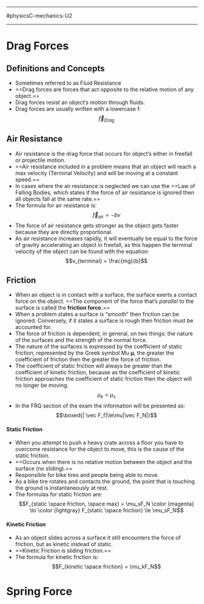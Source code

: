 _______________________
#physicsC-mechanics-U2 
_________________
# Drag Forces
## Definitions and Concepts
- Sometimes referred to as Fluid Resistance
- ==Drag forces are forces that act opposite to the relative motion of any object.==
- Drag forces resist an object’s motion through fluids. 
- Drag forces are usually written with a lowercase f: $$\vec f_{Drag}$$
## Air Resistance
- Air resistance is the drag force that occurs for object’s either in freefall or projectile motion.
- ==Air resistance included in a problem means that an object will reach a max velocity (Terminal Velocity) and will be moving at a constant speed.==
- In cases where the air resistance is neglected we can use the ==Law of Falling Bodies, which states if the force of air resistance is ignored then all objects fall at the same rate.==
- The formula for air resistance is: $$\vec f_{air} = -bv$$
- The force of air resistance gets stronger as the object gets faster because they are directly proportional.
- As air resistance increases rapidly, it will eventually be equal to the force of gravity accelerating an object in freefall, as this happen the terminal velocity of the object can be found with the equation: $$v_{terminal} = \frac{mg}{b}$$
## Friction
- When an object is in contact with a surface, the surface exerts a contact force on the object. ==The component of the force that’s *parallel* to the surface is called the **friction force.**==
- When a problem states a surface is “smooth” then friction can be ignored. Conversely, if it states a surface is rough then friction must be accounted for.
- The force of friction is dependent, in general, on two things: the nature of the surfaces and the strength of the normal force.
- The nature of the surfaces is expressed by the coefficient of static friction, represented by the Greek symbol Mu **μ**, the greater the coefficient of friction then the greater the force of friction.
- The coefficient of static friction will always be greater than the coefficient of kinetic friction, because as the coefficient of kinetic friction approaches the coefficient of static friction then the object will no longer be moving. $$\mu_k < \mu_s$$
- In the FRQ section of the exam the information will be presented as: $$\boxed{| \vec F_f|\le\mu|\vec F_N|}$$
#### Static Friction
- When you attempt to push a heavy crate across a floor you have to overcome resistance for the object to move, this is the cause of the static friction.
- ==Occurs when there is no relative motion between the object and the surface (no sliding).==
- Responsible for bike tires and people being able to move.
- As a bike tire rotates and contacts the ground, the point that is touching the ground is instantaneously at rest.
- The formulas for static friction are:$$F_{static \space friction, \space max} = \mu_sF_N \color {magenta} \to \color {lightgray} F_{static \space friction} \le \mu_sF_N$$
#### Kinetic Friction
- As an object slides across a surface it still encounters the force of friction, but as kinetic instead of static.
- ==Kinetic Friction is sliding friction.==
- The formula for kinetic friction is: $$F_{kinetic \space friction} = \mu_kF_N$$
# Spring Force